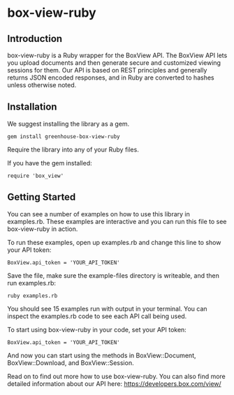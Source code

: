 # box-view-ruby

## Introduction

box-view-ruby is a Ruby wrapper for the BoxView API.
The BoxView API lets you upload documents and then generate secure and customized viewing sessions for them.
Our API is based on REST principles and generally returns JSON encoded responses,
and in Ruby are converted to hashes unless otherwise noted.

## Installation

We suggest installing the library as a gem.

    gem install greenhouse-box-view-ruby

Require the library into any of your Ruby files.

If you have the gem installed:

    require 'box_view'
    
## Getting Started

You can see a number of examples on how to use this library in examples.rb.
These examples are interactive and you can run this file to see box-view-ruby in action.

To run these examples, open up examples.rb and change this line to show your API token:

    BoxView.api_token = 'YOUR_API_TOKEN'
    
Save the file, make sure the example-files directory is writeable, and then run examples.rb:

    ruby examples.rb
    
You should see 15 examples run with output in your terminal.
You can inspect the examples.rb code to see each API call being used.

To start using box-view-ruby in your code, set your API token:

    BoxView.api_token = 'YOUR_API_TOKEN'
    
And now you can start using the methods in BoxView::Document, BoxView::Download, and BoxView::Session.

Read on to find out more how to use box-view-ruby.
You can also find more detailed information about our API here:
https://developers.box.com/view/
